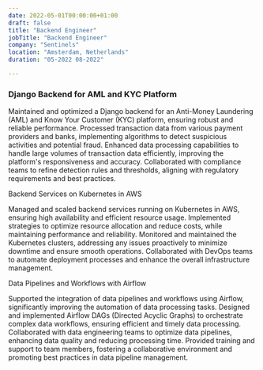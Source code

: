 ```yaml
---
date: 2022-05-01T00:00:00+01:00
draft: false
title: "Backend Engineer"
jobTitle: "Backend Engineer"
company: "Sentinels"
location: "Amsterdam, Netherlands"
duration: "05-2022 08-2022"

---
```

### Django Backend for AML and KYC Platform

Maintained and optimized a Django backend for an Anti-Money Laundering (AML) and Know Your Customer (KYC) platform, ensuring robust and reliable performance.
Processed transaction data from various payment providers and banks, implementing algorithms to detect suspicious activities and potential fraud.
Enhanced data processing capabilities to handle large volumes of transaction data efficiently, improving the platform's responsiveness and accuracy.
Collaborated with compliance teams to refine detection rules and thresholds, aligning with regulatory requirements and best practices.

Backend Services on Kubernetes in AWS

Managed and scaled backend services running on Kubernetes in AWS, ensuring high availability and efficient resource usage.
Implemented strategies to optimize resource allocation and reduce costs, while maintaining performance and reliability.
Monitored and maintained the Kubernetes clusters, addressing any issues proactively to minimize downtime and ensure smooth operations.
Collaborated with DevOps teams to automate deployment processes and enhance the overall infrastructure management.

Data Pipelines and Workflows with Airflow

Supported the integration of data pipelines and workflows using Airflow, significantly improving the automation of data processing tasks.
Designed and implemented Airflow DAGs (Directed Acyclic Graphs) to orchestrate complex data workflows, ensuring efficient and timely data processing.
Collaborated with data engineering teams to optimize data pipelines, enhancing data quality and reducing processing time.
Provided training and support to team members, fostering a collaborative environment and promoting best practices in data pipeline management.
